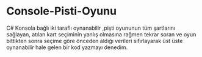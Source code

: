 # Console-Pisti-Oyunu
C# Konsola bağlı iki taraflı oynanabilir ,pişti oyununun tüm şartlarını sağlayan, atılan kart seçiminin yanlış olmasına rağmen tekrar soran ve oyun bittikten sonra seçime göre önceden aldığı verileri sıfırlayarak üst üste oynanabilir hale gelen bir kod yazmayı denedim.  
